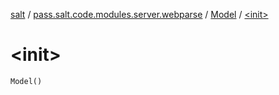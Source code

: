 [salt](../../index.md) / [pass.salt.code.modules.server.webparse](../index.md) / [Model](index.md) / [&lt;init&gt;](./-init-.md)

# &lt;init&gt;

`Model()`